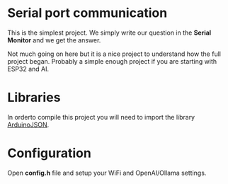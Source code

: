 # Serial port communication

This is the simplest project. We simply write our question in the **Serial Monitor** and we get the answer.

Not much going on here but it is a nice project to understand how the full project began. Probably a simple enough project if you are starting with ESP32 and AI.


# Libraries 

In orderto compile this project you will need to import the library [ArduinoJSON](https://github.com/bblanchon/ArduinoJson).


# Configuration
Open **config.h** file and setup your WiFi and OpenAI/Ollama settings.

